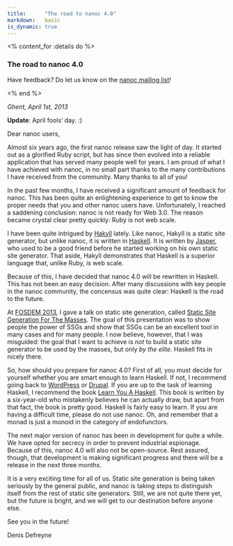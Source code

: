 ```yaml
---
title:      "The road to nanoc 4.0"
markdown:   basic
is_dynamic: true
---
```


<% content_for :details do %>
    <h3>The road to nanoc 4.0</h3>
    <p>Have feedback? Do let us know on the <a href="http://groups.google.com/group/nanoc">nanoc mailing list</a>!</p>
<% end %>

_Ghent, April 1st, 2013_

**Update**: April fools’ day. :)

Dear nanoc users,

Almost six years ago, the first nanoc release saw the light of day. It started out as a glorified Ruby script, but has since then evolved into a reliable application that has served many people well for years. I am proud of what I have achieved with nanoc, in no small part thanks to the many contributions I have received from the community. Many thanks to all of you!

In the past few months, I have received a significant amount of feedback for nanoc. This has been quite an enlightening experience to get to know the proper needs that you and other nanoc users have. Unfortunately, I reached a saddening conclusion: nanoc is not ready for Web 3.0. The reason became crystal clear pretty quickly: Ruby is not web scale.

I have been quite intrigued by [Hakyll](http://jaspervdj.be/hakyll/) lately. Like nanoc, Hakyll is a static site generator, but unlike nanoc, it is written in [Haskell](http://haskell.org/). It is written by [Jasper](http://jaspervdj.be/), who used to be a good friend before he started working on his own static site generator. That aside, Hakyll demonstrates that Haskell is a superior language that, unlike Ruby, _is_ web scale.

Because of this, I have decided that nanoc 4.0 will be rewritten in Haskell. This has not been an easy decision. After many discussions with key people in the nanoc community, the concensus was quite clear: Haskell is the road to the future.

At [FOSDEM 2013](https://fosdem.org/2013/), I gave a talk on static site generation, called [Static Site Generation For The Masses](https://fosdem.org/2013/schedule/event/static_site_generation_for_the_masses/). The goal of this presentation was to show people the power of SSGs and show that SSGs can be an excellent tool in many cases and for many people. I now believe, however, that I was misguided: the goal that I want to achieve is _not_ to build a static site generator to be used by the masses, but only _by the elite_. Haskell fits in nicely there.

So, how should you prepare for nanoc 4.0? First of all, you must decide for yourself whether you are smart enough to learn Haskell. If not, I recommend going back to [WordPress](http://wordpress.org/) or [Drupal](http://drupal.org/). If you are up to the task of learning Haskell, I recommend the book [Learn You A Haskell](http://learnyouahaskell.com/). This book is written by a six-year-old who mistakenly believes he can actually draw, but apart from that fact, the book is pretty good. Haskell is fairly easy to learn. If you are having a difficult time, please do not use nanoc. Oh, and remember that a monad is just a monoid in the category of endofunctors.

The next major version of nanoc has been in development for quite a while. We have opted for secrecy in order to prevent industrial espionage. Because of this, nanoc 4.0 will also not be open-source. Rest assured, though, that development is making significant progress and there will be a release in the next three months.

It is a very exciting time for all of us. Static site generation is being taken seriously by the general public, and nanoc is taking steps to distinguish itself from the rest of static site generators. Still, we are not quite there yet, but the future is bright, and we will get to our destination before anyone else.

See you in the future!

Denis Defreyne

